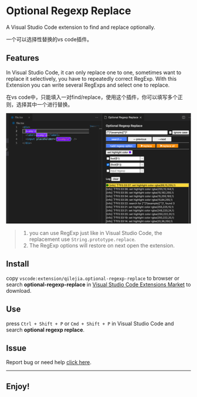 # Optional Regexp Replace

A Visual Studio Code extension to find and replace optionally.

一个可以选择性替换的vs code插件。

## Features

In Visual Studio Code, it can only replace one to one,
sometimes want to replace it selectively, you have to repeatedly correct RegExp. With this Extension you can write several RegExps and select one to replace.

在vs code中，只能填入一对find/replace，使用这个插件，你可以填写多个正则，选择其中一个进行替换。

![](./assets/images/pic1.png)

> 1. you can use RegExp just like in Visual Studio Code, the replacement use `String.prototype.replace`.
> 2. The RegExp options will restore on next open the extension.

## Install

copy `vscode:extension/qilejia.optional-regexp-replace` to browser or search **optional-regexp-replace** in [Visual Studio Code Extensions Market](https://marketplace.visualstudio.com/search?target=VSCode&category=Other&sortBy=Installs) to download.

## Use

press `Ctrl + Shift + P` or `Cmd + Shift + P` in Visual Studio Code and search **optional regexp replace**.

## Issue
Report bug or need help [click here](https://github.com/yilingapa/optional-regexp-replace/issues).


----------------------------------------------------------------------------------------------------------------

## Enjoy!

